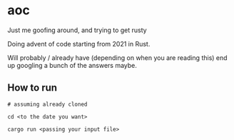 # aoc

Just me goofing around, and trying to get rusty

Doing advent of code starting from 2021 in Rust.

Will probably / already have (depending on when you are reading this) end up googling a bunch of the answers maybe.


## How to run

```
# assuming already cloned

cd <to the date you want>

cargo run <passing your input file>
```